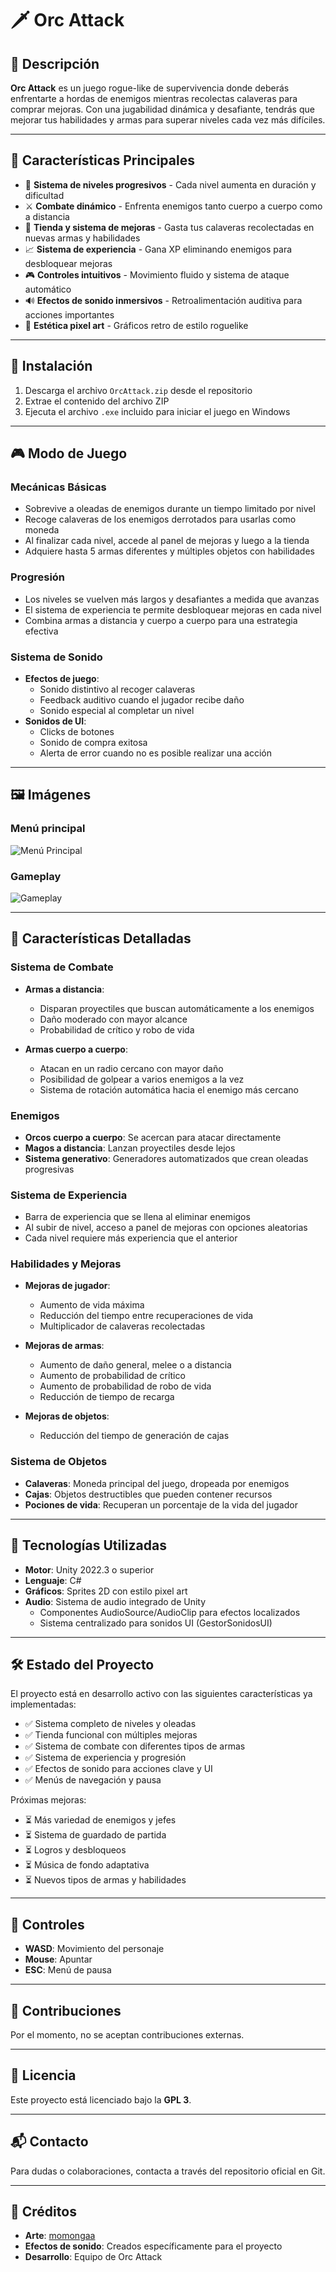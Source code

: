 # 🗡️ Orc Attack

## 📖 **Descripción**
**Orc Attack** es un juego rogue-like de supervivencia donde deberás enfrentarte a hordas de enemigos mientras recolectas calaveras para comprar mejoras. Con una jugabilidad dinámica y desafiante, tendrás que mejorar tus habilidades y armas para superar niveles cada vez más difíciles.

---

## 🎯 **Características Principales**

- 🔄 **Sistema de niveles progresivos** - Cada nivel aumenta en duración y dificultad
- ⚔️ **Combate dinámico** - Enfrenta enemigos tanto cuerpo a cuerpo como a distancia
- 🛒 **Tienda y sistema de mejoras** - Gasta tus calaveras recolectadas en nuevas armas y habilidades
- 📈 **Sistema de experiencia** - Gana XP eliminando enemigos para desbloquear mejoras
- 🎮 **Controles intuitivos** - Movimiento fluido y sistema de ataque automático
- 🔊 **Efectos de sonido inmersivos** - Retroalimentación auditiva para acciones importantes
- 🎨 **Estética pixel art** - Gráficos retro de estilo roguelike

---

## 🚀 **Instalación**
1. Descarga el archivo `OrcAttack.zip` desde el repositorio
2. Extrae el contenido del archivo ZIP
3. Ejecuta el archivo `.exe` incluido para iniciar el juego en Windows

---

## 🎮 **Modo de Juego**

### Mecánicas Básicas
- Sobrevive a oleadas de enemigos durante un tiempo limitado por nivel
- Recoge calaveras de los enemigos derrotados para usarlas como moneda
- Al finalizar cada nivel, accede al panel de mejoras y luego a la tienda
- Adquiere hasta 5 armas diferentes y múltiples objetos con habilidades

### Progresión
- Los niveles se vuelven más largos y desafiantes a medida que avanzas
- El sistema de experiencia te permite desbloquear mejoras en cada nivel
- Combina armas a distancia y cuerpo a cuerpo para una estrategia efectiva

### Sistema de Sonido
- **Efectos de juego**:
  - Sonido distintivo al recoger calaveras
  - Feedback auditivo cuando el jugador recibe daño
  - Sonido especial al completar un nivel
- **Sonidos de UI**:
  - Clicks de botones
  - Sonido de compra exitosa
  - Alerta de error cuando no es posible realizar una acción

---

## 🖼️ **Imágenes**

### Menú principal
![Menú Principal](Imagenes/Menu.png)

### Gameplay
![Gameplay](Imagenes/Juego.png)

---

## 🧩 **Características Detalladas**

### Sistema de Combate
- **Armas a distancia**: 
  - Disparan proyectiles que buscan automáticamente a los enemigos
  - Daño moderado con mayor alcance
  - Probabilidad de crítico y robo de vida

- **Armas cuerpo a cuerpo**: 
  - Atacan en un radio cercano con mayor daño
  - Posibilidad de golpear a varios enemigos a la vez
  - Sistema de rotación automática hacia el enemigo más cercano

### Enemigos
- **Orcos cuerpo a cuerpo**: Se acercan para atacar directamente
- **Magos a distancia**: Lanzan proyectiles desde lejos
- **Sistema generativo**: Generadores automatizados que crean oleadas progresivas

### Sistema de Experiencia
- Barra de experiencia que se llena al eliminar enemigos
- Al subir de nivel, acceso a panel de mejoras con opciones aleatorias
- Cada nivel requiere más experiencia que el anterior

### Habilidades y Mejoras
- **Mejoras de jugador**:
  - Aumento de vida máxima
  - Reducción del tiempo entre recuperaciones de vida
  - Multiplicador de calaveras recolectadas

- **Mejoras de armas**:
  - Aumento de daño general, melee o a distancia
  - Aumento de probabilidad de crítico
  - Aumento de probabilidad de robo de vida
  - Reducción de tiempo de recarga

- **Mejoras de objetos**:
  - Reducción del tiempo de generación de cajas

### Sistema de Objetos
- **Calaveras**: Moneda principal del juego, dropeada por enemigos
- **Cajas**: Objetos destructibles que pueden contener recursos
- **Pociones de vida**: Recuperan un porcentaje de la vida del jugador

---

## 🔧 **Tecnologías Utilizadas**
- **Motor**: Unity 2022.3 o superior
- **Lenguaje**: C#
- **Gráficos**: Sprites 2D con estilo pixel art
- **Audio**: Sistema de audio integrado de Unity
  - Componentes AudioSource/AudioClip para efectos localizados
  - Sistema centralizado para sonidos UI (GestorSonidosUI)

---

## 🛠️ **Estado del Proyecto**
El proyecto está en desarrollo activo con las siguientes características ya implementadas:
- ✅ Sistema completo de niveles y oleadas
- ✅ Tienda funcional con múltiples mejoras
- ✅ Sistema de combate con diferentes tipos de armas
- ✅ Sistema de experiencia y progresión
- ✅ Efectos de sonido para acciones clave y UI
- ✅ Menús de navegación y pausa

Próximas mejoras:
- ⏳ Más variedad de enemigos y jefes
- ⏳ Sistema de guardado de partida
- ⏳ Logros y desbloqueos
- ⏳ Música de fondo adaptativa
- ⏳ Nuevos tipos de armas y habilidades

---

## 🔢 **Controles**
- **WASD**: Movimiento del personaje
- **Mouse**: Apuntar
- **ESC**: Menú de pausa

---

## 🙅 **Contribuciones**
Por el momento, no se aceptan contribuciones externas.

---

## 📜 **Licencia**
Este proyecto está licenciado bajo la **GPL 3**.

---

## 📬 **Contacto**
Para dudas o colaboraciones, contacta a través del repositorio oficial en Git.

---

## 🎨 **Créditos**
- **Arte**: [momongaa](https://momongaa.itch.io/roguelite-dungeon-tileset)
- **Efectos de sonido**: Creados específicamente para el proyecto
- **Desarrollo**: Equipo de Orc Attack


